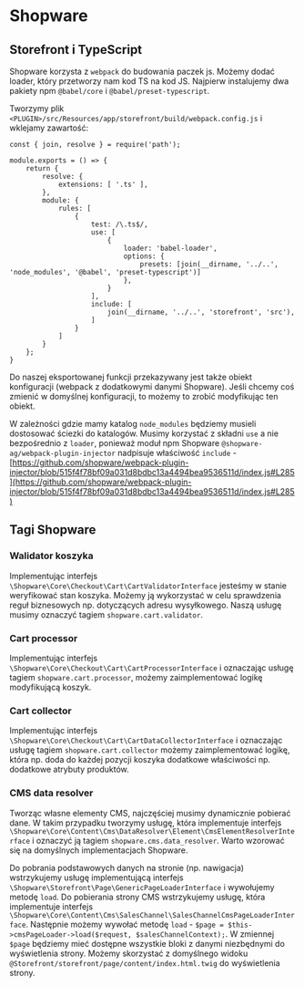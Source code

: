 # Shopware

## Storefront i TypeScript

Shopware korzysta z `webpack` do budowania paczek js. Możemy dodać loader, który przetworzy nam kod TS na kod JS.
Najpierw instalujemy dwa pakiety npm `@babel/core` i `@babel/preset-typescript`.

Tworzymy plik `<PLUGIN>/src/Resources/app/storefront/build/webpack.config.js` i wklejamy zawartość:

```
const { join, resolve } = require('path');

module.exports = () => {
    return {
        resolve: {
            extensions: [ '.ts' ],
        },
        module: {
            rules: [
                {
                    test: /\.ts$/,
                    use: [
                        {
                            loader: 'babel-loader',
                            options: {
                                presets: [join(__dirname, '../..', 'node_modules', '@babel', 'preset-typescript')]
                            },
                        }
                    ],
                    include: [
                        join(__dirname, '../..', 'storefront', 'src'),
                    ]
                }
            ]
        }
    };
}
```

Do naszej eksportowanej funkcji przekazywany jest także obiekt konfiguracji (webpack z dodatkowymi danymi Shopware).
Jeśli chcemy coś zmienić w domyślnej konfiguracji, to możemy to zrobić modyfikując ten obiekt.

W zależności gdzie mamy katalog `node_modules` będziemy musieli dostosować ściezki do katalogów. Musimy korzystać z składni `use` a nie bezpośrednio z `loader`, ponieważ moduł npm Shopware `@shopware-ag/webpack-plugin-injector` nadpisuje właściwość `include` - [https://github.com/shopware/webpack-plugin-injector/blob/515f4f78bf09a031d8bdbc13a4494bea9536511d/index.js#L285](https://github.com/shopware/webpack-plugin-injector/blob/515f4f78bf09a031d8bdbc13a4494bea9536511d/index.js#L285)

## Tagi Shopware

### Walidator koszyka

Implementując interfejs `\Shopware\Core\Checkout\Cart\CartValidatorInterface` jesteśmy w stanie weryfikować stan koszyka. Możemy ją wykorzystać w celu sprawdzenia reguł biznesowych np. dotyczących adresu wysyłkowego. Naszą usługę musimy oznaczyć tagiem `shopware.cart.validator`.

### Cart processor

Implementując interfejs `\Shopware\Core\Checkout\Cart\CartProcessorInterface` i oznaczając usługę tagiem  `shopware.cart.processor`, możemy zaimplementować logikę modyfikującą koszyk.

### Cart collector

Implementując interfejs `\Shopware\Core\Checkout\Cart\CartDataCollectorInterface` i oznaczając usługę
tagiem `shopware.cart.collector` możemy zaimplementować logikę, która np. doda do każdej pozycji koszyka
dodatkowe właściwości np. dodatkowe atrybuty produktów.

### CMS data resolver

Tworząc własne elementy CMS, najczęściej musimy dynamicznie pobierać dane. W takim przypadku tworzymy usługę,
która implementuje interfejs `\Shopware\Core\Content\Cms\DataResolver\Element\CmsElementResolverInterface` i
oznaczyć ją tagiem `shopware.cms.data_resolver`. Warto wzorować się na domyślnych implementacjach Shopware.

Do pobrania podstawowych danych na stronie (np. nawigacja) wstrzykujemy usługę implementującą interfejs `\Shopware\Storefront\Page\GenericPageLoaderInterface` i wywołujemy metodę `load`. Do pobierania strony CMS wstrzykujemy usługę, która implementuje interfejs `\Shopware\Core\Content\Cms\SalesChannel\SalesChannelCmsPageLoaderInterface`. Następnie możemy wywołać metodę `load` - `$page = $this->cmsPageLoader->load($request, $salesChannelContext);`. W zmiennej `$page` będziemy mieć dostępne wszystkie bloki z danymi niezbędnymi do wyświetlenia strony. Możemy skorzystać z domyślnego widoku `@Storefront/storefront/page/content/index.html.twig` do wyświetlenia strony.
